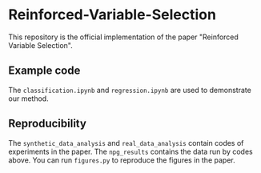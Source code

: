 # Reinforced-Variable-Selection

This repository is the official implementation of the paper "Reinforced Variable Selection".

## Example code

The `classification.ipynb` and `regression.ipynb` are used to demonstrate our method.

## Reproducibility

The `synthetic_data_analysis` and `real_data_analysis` contain codes of experiments in the paper. The `npg_results` contains the data run by codes above. You can run `figures.py` to reproduce the figures in the paper.
